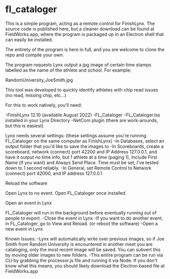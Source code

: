 # fl_cataloger

This is a simple program, acting as a remote control for FinishLynx. The source code is published here, but a cleaner download can be found at FieldWorks.app, where the program is packaged up in an Electron shell that can easily be installed.

The entirety of the program is here in full, and you are welcome to clone the repo and compile your own.

The program requests Lynx output a jpg image of certain time stamps labelled as the name of the athlete and school. For example:

RandomUniversity_JoeSmith.jpg

This tool was developed to quickly identify athletes with chip read issues (no read, missing chip, etc...)

For this to work natively, you'll need:

-FinishLynx 12.10 (available August 2022)
-FL_Cataloger
-FL_Cataloger.lss installed in your Lynx Directory
-NetCom plugin (there are work-arounds, but this is easiest)

Lynx needs several settings:
(these settings assume you're running FL_Cataloger on the same computer as FinishLynx)
-In Databases, select an output folder that you'd like to save the images to
-In Scoreboards, create a scoreboard, network (connect) port 42200 and IP Address 127.0.0.1, and have it output no time info, but 1 athlete at a time (paging 1), Include First Name (if you want) and Always Send Place.
Time must be set, I've tested down to 1 second reliably.
-In General, set Remote Control to Network (connect) port 42000, and IP address 127.0.0.1

Reload the software

Open Lynx to no event.
Open FL_Cataloger once installed

Open an event in Lynx

FL_Cataloger will run in the background before eventually running out of people to export.
-Close the event in Lynx
-If you want to do another event, in FL_Cataloger, go to View and Reload. (or reboot the software)
-Open a new event in Lynx

Known Issues:
-Lynx will automatically write over previous images, so if Joe Smith from Random University is encountered in another meet you are cataloging, only the most recent image will be saved. You can subvert this by moving older images to new folders.
-This entire program can be run via CLI by grabbing the processor.js file and running it via Node. If you don't know what this means, you should likely download the Electron based file at FieldWorks.app
